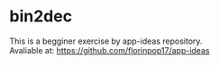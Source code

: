 # bin2dec
This is a begginer exercise by app-ideas repository.  
Avaliable at: https://github.com/florinpop17/app-ideas

